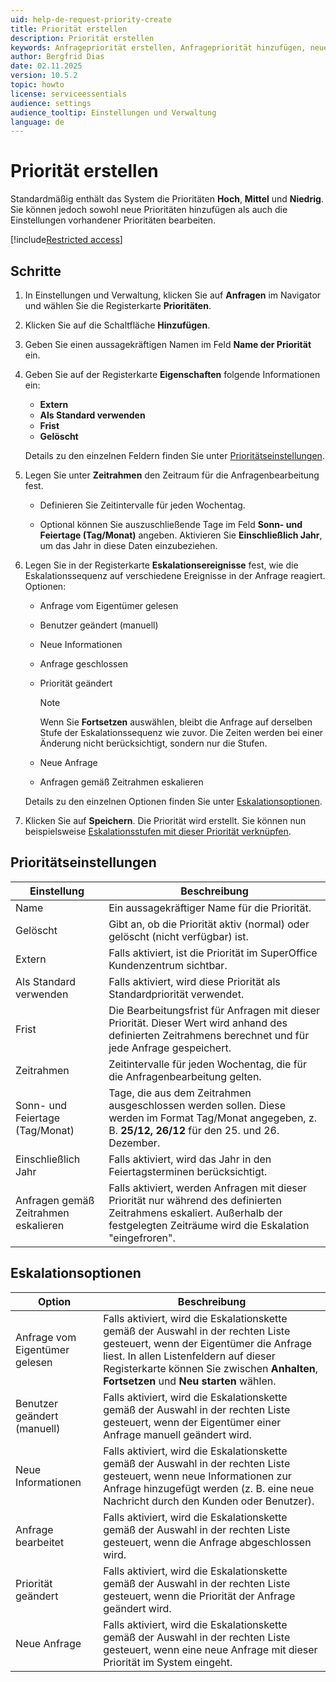 ```yaml
---
uid: help-de-request-priority-create
title: Priorität erstellen
description: Priorität erstellen
keywords: Anfragepriorität erstellen, Anfragepriorität hinzufügen, neue Anfragepriorität, Anfragepriorität, Prioritäten-Registerkarte, Eskalationsereignisse, Eskalationskette, Eskalationssequenz, Anfrage, Priorität
author: Bergfrid Dias
date: 02.11.2025
version: 10.5.2
topic: howto
license: serviceessentials
audience: settings
audience_tooltip: Einstellungen und Verwaltung
language: de
---
```


# Priorität erstellen

Standardmäßig enthält das System die Prioritäten **Hoch**, **Mittel** und **Niedrig**. Sie können jedoch sowohl neue Prioritäten hinzufügen als auch die Einstellungen vorhandener Prioritäten bearbeiten.

[!include[Restricted access](../../../learn/includes/note-insufficient-rights.md)]

## Schritte

1. In Einstellungen und Verwaltung, klicken Sie auf **Anfragen** im Navigator und wählen Sie die Registerkarte **Prioritäten**.

1. Klicken Sie auf die Schaltfläche **Hinzufügen**.

1. Geben Sie einen aussagekräftigen Namen im Feld **Name der Priorität** ein.

1. Geben Sie auf der Registerkarte **Eigenschaften** folgende Informationen ein:

    * **Extern**
    * **Als Standard verwenden**
    * **Frist**
    * **Gelöscht**

    Details zu den einzelnen Feldern finden Sie unter [Prioritätseinstellungen](#priority-settings).

1. Legen Sie unter **Zeitrahmen** den Zeitraum für die Anfragenbearbeitung fest.

    * Definieren Sie Zeitintervalle für jeden Wochentag.

    * Optional können Sie auszuschließende Tage im Feld **Sonn- und Feiertage (Tag/Monat)** angeben. Aktivieren Sie **Einschließlich Jahr**, um das Jahr in diese Daten einzubeziehen.

1. Legen Sie in der Registerkarte **Eskalationsereignisse** fest, wie die Eskalationssequenz auf verschiedene Ereignisse in der Anfrage reagiert. Optionen:

    * Anfrage vom Eigentümer gelesen
    * Benutzer geändert (manuell)
    * Neue Informationen
    * Anfrage geschlossen
    * Priorität geändert

        > [!NOTE]
        > Wenn Sie **Fortsetzen** auswählen, bleibt die Anfrage auf derselben Stufe der Eskalationssequenz wie zuvor. Die Zeiten werden bei einer Änderung nicht berücksichtigt, sondern nur die Stufen.

    * Neue Anfrage
    * Anfragen gemäß Zeitrahmen eskalieren

    Details zu den einzelnen Optionen finden Sie unter [Eskalationsoptionen](#escalation-options).

1. Klicken Sie auf **Speichern**. Die Priorität wird erstellt. Sie können nun beispielsweise [Eskalationsstufen mit dieser Priorität verknüpfen][1].

## <a id="priority-settings"></a>Prioritätseinstellungen

| Einstellung | Beschreibung |
|---|---|
| Name | Ein aussagekräftiger Name für die Priorität. |
| Gelöscht | Gibt an, ob die Priorität aktiv (normal) oder gelöscht (nicht verfügbar) ist. |
| Extern | Falls aktiviert, ist die Priorität im SuperOffice Kundenzentrum sichtbar. |
| Als Standard verwenden | Falls aktiviert, wird diese Priorität als Standardpriorität verwendet. |
| Frist | Die Bearbeitungsfrist für Anfragen mit dieser Priorität. Dieser Wert wird anhand des definierten Zeitrahmens berechnet und für jede Anfrage gespeichert. |
| Zeitrahmen | Zeitintervalle für jeden Wochentag, die für die Anfragenbearbeitung gelten. |
| Sonn- und Feiertage (Tag/Monat) | Tage, die aus dem Zeitrahmen ausgeschlossen werden sollen. Diese werden im Format Tag/Monat angegeben, z. B. **25/12, 26/12** für den 25. und 26. Dezember. |
| Einschließlich Jahr | Falls aktiviert, wird das Jahr in den Feiertagsterminen berücksichtigt. |
| Anfragen gemäß Zeitrahmen eskalieren | Falls aktiviert, werden Anfragen mit dieser Priorität nur während des definierten Zeitrahmens eskaliert. Außerhalb der festgelegten Zeiträume wird die Eskalation "eingefroren". |

## <a id="escalation-options"></a>Eskalationsoptionen

| Option | Beschreibung |
|---|---|
| Anfrage vom Eigentümer gelesen | Falls aktiviert, wird die Eskalationskette gemäß der Auswahl in der rechten Liste gesteuert, wenn der Eigentümer die Anfrage liest. In allen Listenfeldern auf dieser Registerkarte können Sie zwischen **Anhalten**, **Fortsetzen** und **Neu starten** wählen. |
| Benutzer geändert (manuell) | Falls aktiviert, wird die Eskalationskette gemäß der Auswahl in der rechten Liste gesteuert, wenn der Eigentümer einer Anfrage manuell geändert wird. |
| Neue Informationen | Falls aktiviert, wird die Eskalationskette gemäß der Auswahl in der rechten Liste gesteuert, wenn neue Informationen zur Anfrage hinzugefügt werden (z. B. eine neue Nachricht durch den Kunden oder Benutzer). |
| Anfrage bearbeitet | Falls aktiviert, wird die Eskalationskette gemäß der Auswahl in der rechten Liste gesteuert, wenn die Anfrage abgeschlossen wird. |
| Priorität geändert | Falls aktiviert, wird die Eskalationskette gemäß der Auswahl in der rechten Liste gesteuert, wenn die Priorität der Anfrage geändert wird. |
| Neue Anfrage | Falls aktiviert, wird die Eskalationskette gemäß der Auswahl in der rechten Liste gesteuert, wenn eine neue Anfrage mit dieser Priorität im System eingeht. |

<!-- Referenced links -->
[1]: escalation-levels.md
